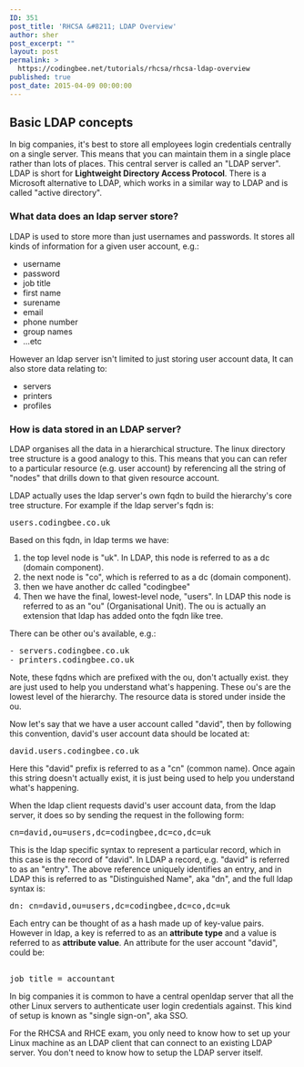 ```yaml
---
ID: 351
post_title: 'RHCSA &#8211; LDAP Overview'
author: sher
post_excerpt: ""
layout: post
permalink: >
  https://codingbee.net/tutorials/rhcsa/rhcsa-ldap-overview
published: true
post_date: 2015-04-09 00:00:00
---
```

<h2>Basic LDAP concepts</h2>
In big companies, it's best to store all employees login credentials centrally on a single server. This means that you can maintain them in a single place rather than lots of places. This central server is called an "LDAP server". LDAP is short for <strong>Lightweight Directory Access Protocol</strong>. There is a Microsoft alternative to LDAP, which works in a similar way to LDAP and is called "active directory".

<h3>What data does an ldap server store?</h3>
LDAP is used to store more than just usernames and passwords. It stores all kinds of information for a given user account, e.g.:

<ul>
	<li>username</li>
	<li>password</li>
	<li>job title</li>
	<li>first name</li>
	<li>surename</li>
	<li>email</li>
	<li>phone number</li>
	<li>group names</li>
	<li>...etc</li>
</ul>


However an ldap server isn't limited to just storing user account data, It can also store data relating to:

<ul>
	<li>servers</li>
	<li>printers</li>
	<li>profiles</li>
</ul>

<h3>How is data stored in an LDAP server?</h3>
LDAP organises all the data in a hierarchical structure. The linux directory tree structure is a good analogy to this. This means that you can can refer to a particular resource (e.g. user account) by referencing all the string of "nodes" that drills down to that given resource account. 

LDAP actually uses the ldap server's own fqdn to build the hierarchy's core tree structure. For example if the ldap server's fqdn is:

<pre>users.codingbee.co.uk</pre>

Based on this fqdn, in ldap terms we have:

 <ol>
	<li>the top level node is "uk". In LDAP, this node is referred to as a dc (domain component).</li>
 	<li>the next node is "co", which is referred to as a dc (domain component).</li>
	<li>then we have another dc called "codingbee"</li>
 	<li>Then we have the final, lowest-level node, "users". In LDAP this node is referred to as an "ou" (Organisational Unit). The ou is actually an extension that ldap has added onto the fqdn like tree.</li>
</ol>

There can be other ou's available, e.g.:

<pre>
- servers.codingbee.co.uk
- printers.codingbee.co.uk
</pre>

Note, these fqdns which are prefixed with the ou, don't actually exist. they are just used to help you understand what's happening. These ou's are the lowest level of the hierarchy. The resource data is stored under inside the ou. 

Now let's say that we have a user account called "david", then by following this convention, david's user account data should be located at:

<pre>david.users.codingbee.co.uk</pre>

Here this "david" prefix is referred to as a "cn" (common name). Once again this string doesn't actually exist, it is just being used to help you understand what's happening.

When the ldap client requests david's user account data, from the ldap server, it does so by sending the request in the following form:


<pre>
cn=david,ou=users,dc=codingbee,dc=co,dc=uk  
</pre>

This is the ldap specific syntax to represent a particular record, which in this case is the record of "david". In LDAP a record, e.g. "david" is referred to as an "entry". The above reference uniquely identifies an entry, and in LDAP this is referred to as "Distinguished Name", aka "dn", and the full ldap syntax is:

<pre>
dn: cn=david,ou=users,dc=codingbee,dc=co,dc=uk  
</pre>



Each entry can be thought of as a hash made up of key-value pairs. However in ldap, a key is referred to as an <strong>attribute type</strong> and a value is referred to as <strong>attribute value</strong>. An attribute for the user account "david", could be:

<pre>   
job title = accountant
</pre>



In big companies it is common to have a central openldap server that all the other Linux servers to authenticate user login credentials against. This kind of setup is known as "single sign-on", aka SSO.

For the RHCSA and RHCE exam, you only need to know how to set up your Linux machine as an LDAP client that can connect to an existing LDAP server. You don't need to know how to setup the LDAP server itself.